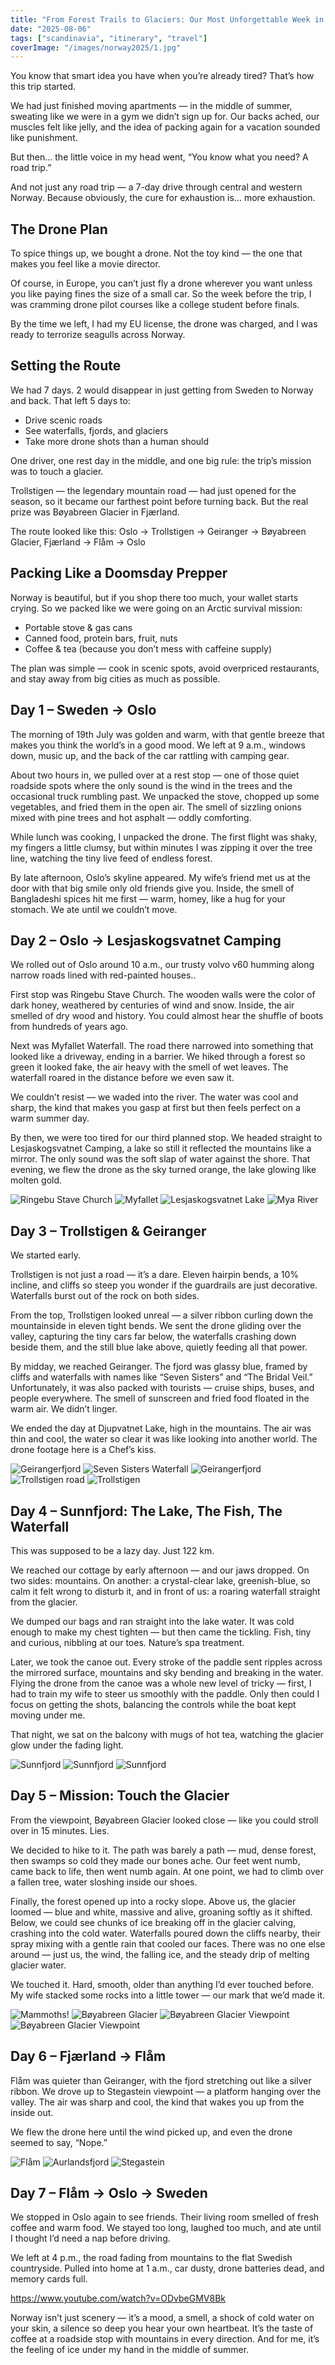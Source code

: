 ```yaml
---
title: "From Forest Trails to Glaciers: Our Most Unforgettable Week in Norway"
date: "2025-08-06"
tags: ["scandinavia", "itinerary", "travel"]
coverImage: "/images/norway2025/1.jpg"
---
```


You know that smart idea you have when you’re already tired? That’s how this trip started.

We had just finished moving apartments — in the middle of summer, sweating like we were in a gym we didn’t sign up for. Our backs ached, our muscles felt like jelly, and the idea of packing again for a vacation sounded like punishment.

But then… the little voice in my head went, “You know what you need? A road trip.”

And not just any road trip — a 7-day drive through central and western Norway. Because obviously, the cure for exhaustion is… more exhaustion.

## The Drone Plan

To spice things up, we bought a drone. Not the toy kind — the one that makes you feel like a movie director.

Of course, in Europe, you can’t just fly a drone wherever you want unless you like paying fines the size of a small car. So the week before the trip, I was cramming drone pilot courses like a college student before finals.

By the time we left, I had my EU license, the drone was charged, and I was ready to terrorize seagulls across Norway.

## Setting the Route

We had 7 days. 2 would disappear in just getting from Sweden to Norway and back. That left 5 days to:

- Drive scenic roads
- See waterfalls, fjords, and glaciers
- Take more drone shots than a human should

One driver, one rest day in the middle, and one big rule: the trip’s mission was to touch a glacier.

Trollstigen — the legendary mountain road — had just opened for the season, so it became our farthest point before turning back. But the real prize was Bøyabreen Glacier in Fjærland.

The route looked like this:
Oslo → Trollstigen → Geiranger → Bøyabreen Glacier, Fjærland → Flåm → Oslo

## Packing Like a Doomsday Prepper

Norway is beautiful, but if you shop there too much, your wallet starts crying. So we packed like we were going on an Arctic survival mission:

- Portable stove & gas cans
- Canned food, protein bars, fruit, nuts
- Coffee & tea (because you don’t mess with caffeine supply)

The plan was simple — cook in scenic spots, avoid overpriced restaurants, and stay away from big cities as much as possible.

## Day 1 – Sweden → Oslo

The morning of 19th July was golden and warm, with that gentle breeze that makes you think the world’s in a good mood. We left at 9 a.m., windows down, music up, and the back of the car rattling with camping gear.

About two hours in, we pulled over at a rest stop — one of those quiet roadside spots where the only sound is the wind in the trees and the occasional truck rumbling past. We unpacked the stove, chopped up some vegetables, and fried them in the open air. The smell of sizzling onions mixed with pine trees and hot asphalt — oddly comforting.

While lunch was cooking, I unpacked the drone. The first flight was shaky, my fingers a little clumsy, but within minutes I was zipping it over the tree line, watching the tiny live feed of endless forest.

By late afternoon, Oslo’s skyline appeared. My wife’s friend met us at the door with that big smile only old friends give you. Inside, the smell of Bangladeshi spices hit me first — warm, homey, like a hug for your stomach. We ate until we couldn’t move.

## Day 2 – Oslo → Lesjaskogsvatnet Camping

We rolled out of Oslo around 10 a.m., our trusty volvo v60 humming along narrow roads lined with red-painted houses..

First stop was Ringebu Stave Church. The wooden walls were the color of dark honey, weathered by centuries of wind and snow. Inside, the air smelled of dry wood and history. You could almost hear the shuffle of boots from hundreds of years ago.

Next was Myfallet Waterfall. The road there narrowed into something that looked like a driveway, ending in a barrier. We hiked through a forest so green it looked fake, the air heavy with the smell of wet leaves. The waterfall roared in the distance before we even saw it.

We couldn’t resist — we waded into the river. The water was cool and sharp, the kind that makes you gasp at first but then feels perfect on a warm summer day.

By then, we were too tired for our third planned stop. We headed straight to Lesjaskogsvatnet Camping, a lake so still it reflected the mountains like a mirror. The only sound was the soft slap of water against the shore. That evening, we flew the drone as the sky turned orange, the lake glowing like molten gold.

<!--gallery-->
![Ringebu Stave Church](/images/norway2025/DJI_0019.jpeg)
![Myfallet](/images/norway2025/DJI_0029.jpeg)
![Lesjaskogsvatnet Lake](/images/norway2025/DJI_0030.jpeg)
![Mya River](/images/norway2025/myfallet.jpeg)
<!--gallery-->

## Day 3 – Trollstigen & Geiranger

We started early.

Trollstigen is not just a road — it’s a dare. Eleven hairpin bends, a 10% incline, and cliffs so steep you wonder if the guardrails are just decorative. Waterfalls burst out of the rock on both sides.

From the top, Trollstigen looked unreal — a silver ribbon curling down the mountainside in eleven tight bends. We sent the drone gliding over the valley, capturing the tiny cars far below, the waterfalls crashing down beside them, and the still blue lake above, quietly feeding all that power.

By midday, we reached Geiranger. The fjord was glassy blue, framed by cliffs and waterfalls with names like “Seven Sisters” and “The Bridal Veil.” Unfortunately, it was also packed with tourists — cruise ships, buses, and people everywhere. The smell of sunscreen and fried food floated in the warm air. We didn’t linger.

We ended the day at Djupvatnet Lake, high in the mountains. The air was thin and cool, the water so clear it was like looking into another world. The drone footage here is a Chef’s kiss.

<!--gallery-->
![Geirangerfjord](/images/norway2025/gei_01.jpeg)
![Seven Sisters Waterfall](/images/norway2025/gei_02.jpeg)
![Geirangerfjord](/images/norway2025/gei_03.jpeg)
![Trollstigen road](/images/norway2025/trolls_1.jpeg)
![Trollstigen](/images/norway2025/trolls_2.jpeg)
<!--gallery-->

## Day 4 – Sunnfjord: The Lake, The Fish, The Waterfall

This was supposed to be a lazy day. Just 122 km.

We reached our cottage by early afternoon — and our jaws dropped. On two sides: mountains. On another: a crystal-clear lake, greenish-blue, so calm it felt wrong to disturb it, and in front of us: a roaring waterfall straight from the glacier.

We dumped our bags and ran straight into the lake water. It was cold enough to make my chest tighten — but then came the tickling. Fish, tiny and curious, nibbling at our toes. Nature’s spa treatment.

Later, we took the canoe out. Every stroke of the paddle sent ripples across the mirrored surface, mountains and sky bending and breaking in the water. Flying the drone from the canoe was a whole new level of tricky — first, I had to train my wife to steer us smoothly with the paddle. Only then could I focus on getting the shots, balancing the controls while the boat kept moving under me.

That night, we sat on the balcony with mugs of hot tea, watching the glacier glow under the fading light.

<!--gallery-->
![Sunnfjord](/images/norway2025/s2.jpeg)
![Sunnfjord](/images/norway2025/s3.jpeg)
![Sunnfjord](/images/norway2025/s1.jpeg)
<!--gallery-->

## Day 5 – Mission: Touch the Glacier

From the viewpoint, Bøyabreen Glacier looked close — like you could stroll over in 15 minutes. Lies.

We decided to hike to it. The path was barely a path — mud, dense forest, then swamps so cold they made our bones ache. Our feet went numb, came back to life, then went numb again. At one point, we had to climb over a fallen tree, water sloshing inside our shoes.

Finally, the forest opened up into a rocky slope. Above us, the glacier loomed — blue and white, massive and alive, groaning softly as it shifted. Below, we could see chunks of ice breaking off in the glacier calving, crashing into the cold water. Waterfalls poured down the cliffs nearby, their spray mixing with a gentle rain that cooled our faces. There was no one else around — just us, the wind, the falling ice, and the steady drip of melting glacier water.

We touched it. Hard, smooth, older than anything I’d ever touched before. My wife stacked some rocks into a little tower — our mark that we’d made it.

<!--gallery-->
![Mammoths!](/images/norway2025/g4.jpg)
![Bøyabreen Glacier](/images/norway2025/g1.jpeg)
![Bøyabreen Glacier Viewpoint](/images/norway2025/g2.jpeg)
![Bøyabreen Glacier Viewpoint](/images/norway2025/g3.jpeg)
<!--gallery-->

## Day 6 – Fjærland → Flåm

Flåm was quieter than Geiranger, with the fjord stretching out like a silver ribbon. We drove up to Stegastein viewpoint — a platform hanging over the valley. The air was sharp and cool, the kind that wakes you up from the inside out.

We flew the drone here until the wind picked up, and even the drone seemed to say, “Nope.”

<!--gallery-->
![Flåm](/images/norway2025/f1.jpeg)
![Aurlandsfjord](/images/norway2025/f2.jpeg)
![Stegastein](/images/norway2025/f3.jpeg)
<!--gallery-->

## Day 7 – Flåm → Oslo → Sweden

We stopped in Oslo again to see friends. Their living room smelled of fresh coffee and warm food. We stayed too long, laughed too much, and ate until I thought I’d need a nap before driving.

We left at 4 p.m., the road fading from mountains to the flat Swedish countryside. Pulled into home at 1 a.m., car dusty, drone batteries dead, and memory cards full.

https://www.youtube.com/watch?v=ODvbeGMV8Bk

Norway isn’t just scenery — it’s a mood, a smell, a shock of cold water on your skin, a silence so deep you hear your own heartbeat. It’s the taste of coffee at a roadside stop with mountains in every direction. And for me, it’s the feeling of ice under my hand in the middle of summer.